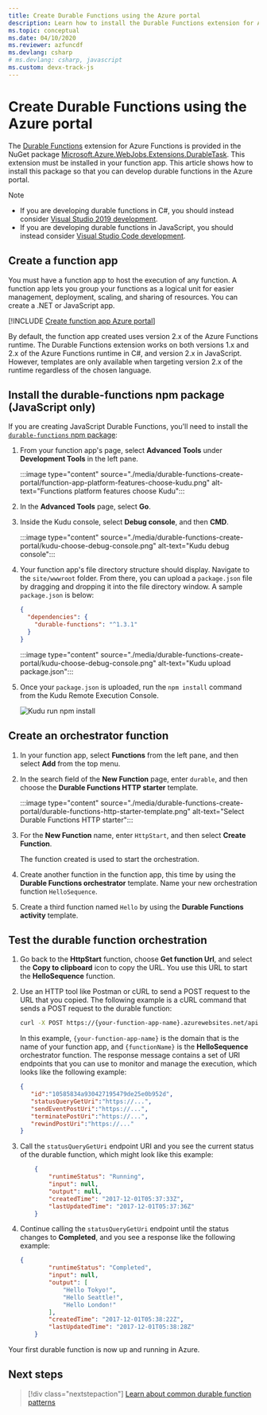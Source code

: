 ```yaml
---
title: Create Durable Functions using the Azure portal  
description: Learn how to install the Durable Functions extension for Azure Functions for portal development.
ms.topic: conceptual
ms.date: 04/10/2020
ms.reviewer: azfuncdf
ms.devlang: csharp
# ms.devlang: csharp, javascript
ms.custom: devx-track-js
---
```


# Create Durable Functions using the Azure portal

The [Durable Functions](durable-functions-overview.md) extension for Azure Functions is provided in the NuGet package [Microsoft.Azure.WebJobs.Extensions.DurableTask](https://www.nuget.org/packages/Microsoft.Azure.WebJobs.Extensions.DurableTask). This extension must be installed in your function app. This article shows how to install this package so that you can develop durable functions in the Azure portal.

> [!NOTE]
> 
> * If you are developing durable functions in C#, you should instead consider [Visual Studio 2019 development](durable-functions-create-first-csharp.md).
> * If you are developing durable functions in JavaScript, you should instead consider [Visual Studio Code development](./quickstart-js-vscode.md).

## Create a function app

You must have a function app to host the execution of any function. A function app lets you group your functions as a logical unit for easier management, deployment, scaling, and sharing of resources. You can create a .NET or JavaScript app.

[!INCLUDE [Create function app Azure portal](../../../includes/functions-create-function-app-portal.md)]

By default, the function app created uses version 2.x of the Azure Functions runtime. The Durable Functions extension works on both versions 1.x and 2.x of the Azure Functions runtime in C#, and version 2.x in JavaScript. However, templates are only available when targeting version 2.x of the runtime regardless of the chosen language.

## Install the durable-functions npm package (JavaScript only)

If you are creating JavaScript Durable Functions, you'll need to install the [`durable-functions` npm package](https://www.npmjs.com/package/durable-functions):

1. From your function app's page, select **Advanced Tools** under **Development Tools** in the left pane.

   :::image type="content" source="./media/durable-functions-create-portal/function-app-platform-features-choose-kudu.png" alt-text="Functions platform features choose Kudu":::

2. In the **Advanced Tools** page, select **Go**.

3. Inside the Kudu console, select **Debug console**, and then **CMD**.

   :::image type="content" source="./media/durable-functions-create-portal/kudu-choose-debug-console.png" alt-text="Kudu debug console":::

3. Your function app's file directory structure should display. Navigate to the `site/wwwroot` folder. From there, you can upload a `package.json` file by dragging and dropping it into the file directory window. A sample `package.json` is below:

    ```json
    {
      "dependencies": {
        "durable-functions": "^1.3.1"
      }
    }
    ```

   :::image type="content" source="./media/durable-functions-create-portal/kudu-choose-debug-console.png" alt-text="Kudu upload package.json":::

4. Once your `package.json` is uploaded, run the `npm install` command from the Kudu Remote Execution Console.

   ![Kudu run npm install](./media/durable-functions-create-portal/kudu-npm-install.png)
   
## Create an orchestrator function

1. In your function app, select **Functions** from the left pane, and then select **Add** from the top menu. 

1. In the search field of the **New Function** page, enter `durable`, and then choose the **Durable Functions HTTP starter** template.

   :::image type="content" source="./media/durable-functions-create-portal/durable-functions-http-starter-template.png" alt-text="Select Durable Functions HTTP starter":::

1. For the **New Function** name, enter `HttpStart`, and then select **Create Function**.

   The function created is used to start the orchestration.

1. Create another function in the function app, this time by using the **Durable Functions orchestrator** template. Name your new orchestration function `HelloSequence`.

1. Create a third function named `Hello` by using the **Durable Functions activity** template.

## Test the durable function orchestration

1. Go back to the **HttpStart** function, choose **Get function Url**, and select the **Copy to clipboard** icon to copy the URL. You use this URL to start the **HelloSequence** function.

1. Use an HTTP tool like Postman or cURL to send a POST request to the URL that you copied. The following example is a cURL command that sends a POST request to the durable function:

    ```bash
    curl -X POST https://{your-function-app-name}.azurewebsites.net/api/orchestrators/{functionName} --header "Content-Length: 0"
    ```

    In this example, `{your-function-app-name}` is the domain that is the name of your function app, and `{functionName}` is the **HelloSequence** orchestrator function. The response message contains a set of URI endpoints that you can use to monitor and manage the execution, which looks like the following example:

    ```json
    {  
       "id":"10585834a930427195479de25e0b952d",
       "statusQueryGetUri":"https://...",
       "sendEventPostUri":"https://...",
       "terminatePostUri":"https://...",
       "rewindPostUri":"https://..."
    }
    ```

1. Call the `statusQueryGetUri` endpoint URI and you see the current status of the durable function, which might look like this example:

    ```json
        {
            "runtimeStatus": "Running",
            "input": null,
            "output": null,
            "createdTime": "2017-12-01T05:37:33Z",
            "lastUpdatedTime": "2017-12-01T05:37:36Z"
        }
    ```

1. Continue calling the `statusQueryGetUri` endpoint until the status changes to **Completed**, and you see a response like the following example:

    ```json
    {
            "runtimeStatus": "Completed",
            "input": null,
            "output": [
                "Hello Tokyo!",
                "Hello Seattle!",
                "Hello London!"
            ],
            "createdTime": "2017-12-01T05:38:22Z",
            "lastUpdatedTime": "2017-12-01T05:38:28Z"
        }
    ```

Your first durable function is now up and running in Azure.

## Next steps

> [!div class="nextstepaction"]
> [Learn about common durable function patterns](durable-functions-overview.md#application-patterns)
